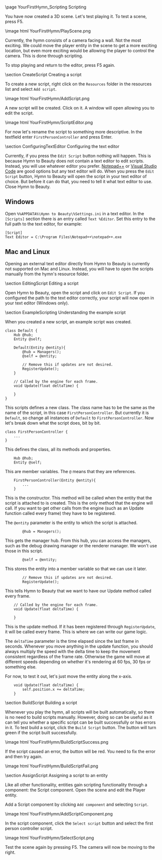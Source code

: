 \page YourFirstHymn_Scripting Scripting

You have now created a 3D scene. Let's test playing it. To test a scene, press F5.

\image html YourFirstHymn/PlayScene.png

Currently, the hymn consists of a camera facing a wall. Not the most exciting. We could move the player entity in the scene to get a more exciting location, but even more exciting would be allowing the player to control the camera. This is done through scripting.

To stop playing and return to the editor, press F5 again.

\section CreateScript Creating a script

To create a new script, right click on the `Resources` folder in the resources list and select `Add script`.

\image html YourFirstHymn/AddScript.png

A new script will be created. Click on it. A window will open allowing you to edit the script.

\image html YourFirstHymn/ScriptEditor.png

For now let's rename the script to something more descriptive. In the textfield enter `FirstPersonController` and press Enter.

\section ConfiguringTextEditor Configuring the text editor

Currently, if you press the `Edit Script` button nothing will happen. This is because Hymn to Beauty does not contain a text editor to edit scripts. Instead, you will use whatever editor you prefer. [Notepad++](https://notepad-plus-plus.org/) or [Visual Studio Code](https://code.visualstudio.com/) are good options but any text editor will do. When you press the `Edit Script` button, Hymn to Beauty will open the script in your text editor of choice. But before it can do that, you need to tell it what text editor to use. Close Hymn to Beauty.

## Windows
Open `%%APPDATA%\Hymn to Beauty\%Settings.ini` in a text editor. In the `[Scripts]` section there is an entry called `Text %Editor`. Set this entry to the full path to the text editor, for example:

    [Script]
    Text Editor = C:\Program Files\Notepad++\notepad++.exe

## Mac and Linux
Opening an external text editor directly from Hymn to Beauty is currently not supported on Mac and Linux. Instead, you will have to open the scripts manually from the hymn's resource folder.

\section EditingScript Editing a script

Open Hymn to Beauty, open the script and click on `Edit Script`. If you configured the path to the text editor correctly, your script will now open in your text editor (Windows only).

\section ExampleScripting Understanding the example script

When you created a new script, an example script was created.

    class Default {
        Hub @hub;
        Entity @self;

        Default(Entity @entity){
            @hub = Managers();
            @self = @entity;

            // Remove this if updates are not desired.
            RegisterUpdate();
        }

        // Called by the engine for each frame.
        void Update(float deltaTime) {

        }
    }

This scripts defines a new class. The class name has to be the same as the name of the script, in this case `FirstPersonController`. But currently it is `Default`, so change all instances of `Default` to `FirstPersonController`. Now let's break down what the script does, bit by bit.

    class FirstPersonController {
        ...
    }

This defines the class, all its methods and properties.

        Hub @hub;
        Entity @self;

This are member variables. The `@` means that they are references.

        FirstPersonController(Entity @entity){
            ...
        }

This is the constructor. This method will be called when the entity that the script is attached to is created. This is the only method that the engine will call. If you want to get other calls from the engine (such as an Update function called every frame) they have to be registered.

The `@entity` parameter is the entity to which the script is attached.

            @hub = Managers();

This gets the manager hub. From this hub, you can access the managers, such as the debug drawing manager or the renderer manager. We won't use those in this script.

            @self = @entity;

This stores the entity into a member variable so that we can use it later.

            // Remove this if updates are not desired.
            RegisterUpdate();

This tells Hymn to Beauty that we want to have our Update method called every frame.

        // Called by the engine for each frame.
        void Update(float deltaTime) {

        }
        
This is the update method. If it has been registered through `RegisterUpdate`, it will be called every frame. This is where we can write our game logic.

The `deltaTime` parameter is the time elapsed since the last frame in seconds. Whenever you move anything in the update function, you should always multiply the speed with the delta time to keep the movement consistent regardless of the frame rate. Otherwise the game will move at different speeds depending on whether it's rendering at 60 fps, 30 fps or something else.

For now, to test it out, let's just move the entity along the x-axis.

        void Update(float deltaTime) {
            self.position.x += deltaTime;
        }

\section BuildScript Building a script

Whenever you play the hymn, all scripts will be built automatically, so there is no need to build scripts manually. However, doing so can be useful as it can tell you whether a specific script can be built successfully or has errors in it. To test build a script, click the `Build Script` button. The button will turn green if the script built successfully.

\image html YourFirstHymn/BuildScriptSuccess.png

If the script caused an error, the button will be red. You need to fix the error and then try again.

\image html YourFirstHymn/BuildScriptFail.png

\section AssignScript Assigning a script to an entity

Like all other functionality, entities gain scripting functionality through a component: the Script component. Open the scene and edit the Player entity.

Add a Script component by clicking `Add component` and selecting `Script`.

\image html YourFirstHymn/AddScriptComponent.png

In the script component, click the `Select script` button and select the first person controller script.

\image html YourFirstHymn/SelectScript.png

Test the scene again by pressing F5. The camera will now be moving to the right.
